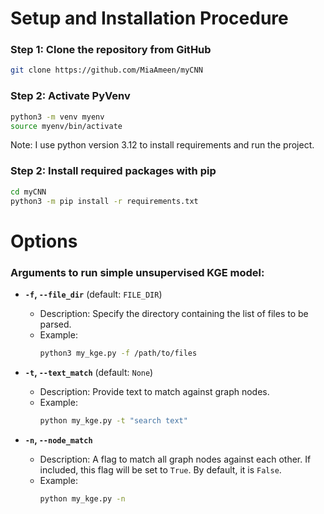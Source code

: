 # Setup and Installation Procedure

### Step 1: Clone the repository from GitHub
```bash
git clone https://github.com/MiaAmeen/myCNN
```

### Step 2: Activate PyVenv
```bash
python3 -m venv myenv
source myenv/bin/activate
```
Note: I use python version 3.12 to install requirements and run the project.

### Step 2: Install required packages with pip
```bash
cd myCNN
python3 -m pip install -r requirements.txt
```

# Options

### Arguments to run simple unsupervised KGE model:

- **`-f`, `--file_dir`** (default: `FILE_DIR`)
  - Description: Specify the directory containing the list of files to be parsed.
  - Example:
    ```bash
    python3 my_kge.py -f /path/to/files
    ```

- **`-t`, `--text_match`** (default: `None`)
  - Description: Provide text to match against graph nodes.
  - Example:
    ```bash
    python my_kge.py -t "search text"
    ```

- **`-n`, `--node_match`**
  - Description: A flag to match all graph nodes against each other. If included, this flag will be set to `True`. By default, it is `False`.
  - Example:
    ```bash
    python my_kge.py -n
    ```



